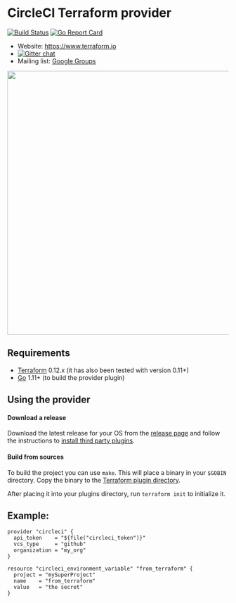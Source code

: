 # CircleCI Terraform provider

[![Build Status](https://circleci.com/gh/healx/terraform-provider-circleci.svg?style=shield)](https://circleci.com/gh/healx/terraform-provider-circleci/tree/master)
[![Go Report Card](https://goreportcard.com/badge/github.com/healx/terraform-provider-circleci)](https://goreportcard.com/badge/github.com/healx/terraform-provider-circleci)

- Website: https://www.terraform.io
- [![Gitter chat](https://badges.gitter.im/hashicorp-terraform/Lobby.png)](https://gitter.im/hashicorp-terraform/Lobby)
- Mailing list: [Google Groups](http://groups.google.com/group/terraform-tool)

<img src="https://cdn.rawgit.com/hashicorp/terraform-website/master/content/source/assets/images/logo-hashicorp.svg" width="600px">

## Requirements

- [Terraform][terraform] 0.12.x (it has also been tested with version 0.11+)
- [Go][go] 1.11+ (to build the provider plugin)

## Using the provider

#### Download a release

Download the latest release for your OS from the [release page][release page]
and follow the instructions to [install third party plugins][third party plugins].

#### Build from sources

To build the project you can use `make`. This will place a binary in your `$GOBIN` directory. Copy the binary to the [Terraform plugin directory][third party plugins].

After placing it into your plugins directory, run `terraform init` to initialize it.

## Example:

```hcl
provider "circleci" {
  api_token    = "${file("circleci_token")}"
  vcs_type     = "github"
  organization = "my_org"
}

resource "circleci_environment_variable" "from_terraform" {
  project = "mySuperProject"
  name    = "from_terraform"
  value   = "the secret"
}
```

[install plugin]: https://www.terraform.io/docs/plugins/basics.html#installing-a-plugin
[third party plugins]: https://www.terraform.io/docs/configuration/providers.html#third-party-plugins
[terraform]: https://www.terraform.io/downloads.html
[go]: https://golang.org/doc/install
[release page]: https://github.com/healx/terraform-provider-circleci/releases
